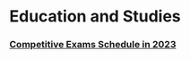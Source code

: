 # Education and Studies

### [Competitive Exams Schedule in 2023](./competitive-exams-schedule-2023.md)


